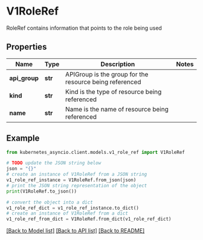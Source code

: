 # V1RoleRef

RoleRef contains information that points to the role being used

## Properties

Name | Type | Description | Notes
------------ | ------------- | ------------- | -------------
**api_group** | **str** | APIGroup is the group for the resource being referenced | 
**kind** | **str** | Kind is the type of resource being referenced | 
**name** | **str** | Name is the name of resource being referenced | 

## Example

```python
from kubernetes_asyncio.client.models.v1_role_ref import V1RoleRef

# TODO update the JSON string below
json = "{}"
# create an instance of V1RoleRef from a JSON string
v1_role_ref_instance = V1RoleRef.from_json(json)
# print the JSON string representation of the object
print(V1RoleRef.to_json())

# convert the object into a dict
v1_role_ref_dict = v1_role_ref_instance.to_dict()
# create an instance of V1RoleRef from a dict
v1_role_ref_from_dict = V1RoleRef.from_dict(v1_role_ref_dict)
```
[[Back to Model list]](../README.md#documentation-for-models) [[Back to API list]](../README.md#documentation-for-api-endpoints) [[Back to README]](../README.md)


